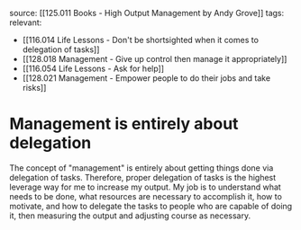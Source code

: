 source: [[125.011 Books - High Output Management by Andy Grove]]
tags:
relevant:
- [[116.014 Life Lessons - Don't be shortsighted when it comes to delegation of tasks]]
- [[128.018 Management - Give up control then manage it appropriately]]
- [[116.054 Life Lessons - Ask for help]]
- [[128.021 Management - Empower people to do their jobs and take risks]]

# Management is entirely about delegation

The concept of "management" is entirely about getting things done via delegation of tasks. Therefore, proper delegation of tasks is the highest leverage way for me to increase my output. My job is to understand what needs to be done, what resources are necessary to accomplish it, how to motivate, and how to delegate the tasks to people who are capable of doing it, then measuring the output and adjusting course as necessary.

